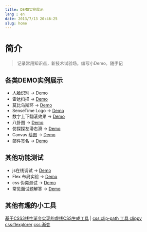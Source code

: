 ```yaml
---
title: DEMO实例展示
lang : en
date: 2013/7/13 20:46:25
slug: home
---
```

<!-- more -->

# 简介 
> 记录常用知识点，新技术试验场，编写小Demo，随手记


## 各类DEMO实例展示

- 人脸识别 → [Demo](/demos/face-recognition.html)
- 雷达扫描 → [Demo](/demos/radar.html)
- 莫比乌斯环 → [Demo](/demos/infinity.html)
- SenseTime Logo → [Demo](/demos/sensetime-logo.html)
- 数字上下翻滚效果 → [Demo](/demos/number-slide.html)
- 八卦图 → [Demo](/demos/gossip.html)
- 仿探探左滑右滑 → [Demo](https://artskin.github.io/jsCase/tantan.slide.html)
- Canvas 绘图 → [Demo](https://artskin.github.io/jsCase/canvas.html)
- 邮件签名 → [Demo](https://artskin.github.io/jsCase/mail_sign.html)


## 其他功能测试
- js在线调试 → [Demo](https://artskin.github.io/jsCase/index.html)
- Flex 布局实验 → [Demo](https://artskin.github.io/jsCase/flex-layout.html)
- css 伪类测试 → [Demo](https://artskin.github.io/jsCase/pseudo.classes.html)
- 常见面试题解答 → [Demo](https://artskin.github.io/jsCase/interview.html)



## 其他有趣的小工具

[基于CSS3线性渐变实现的虚线CSS生成工具](https://www.zhangxinxu.com/study/201710/css3-linear-gradient-dashed-generate.html) | 
[css:clip-path 工具 clippy](https://bennettfeely.com/clippy/) 
[css:flexplorer](https://bennettfeely.com/flexplorer/) 
[css:渐变](https://bennettfeely.com/cssscales/) 

